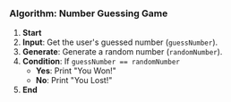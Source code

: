 ### Algorithm: Number Guessing Game

1. **Start**
2. **Input**: Get the user's guessed number (`guessNumber`).
3. **Generate**: Generate a random number (`randomNumber`).
4. **Condition**: If `guessNumber == randomNumber`
   - **Yes**: Print "You Won!"
   - **No**: Print "You Lost!"
5. **End**

